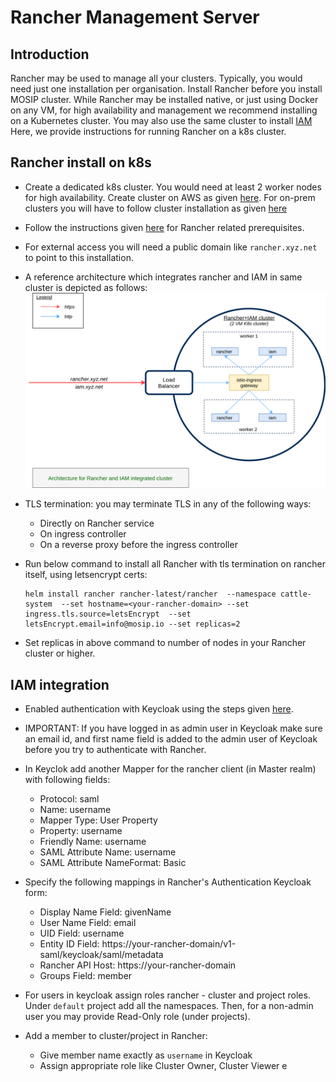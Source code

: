 # Rancher Management Server

## Introduction
Rancher may be used to manage all your clusters.  Typically, you would need just one installation per organisation.
Install Rancher before you install MOSIP cluster.  While Rancher may be installed native, or just using Docker on any VM, for high availability and management we recommend installing on a Kubernetes cluster. You may also use the same cluster to install [IAM](../external/iam/README.md)  Here, we provide instructions for running Rancher on a k8s cluster.

## Rancher install on k8s
* Create a dedicated k8s cluster. You would need at least 2 worker nodes for high availability. Create cluster on AWS as given [here](aws/README.md).  For on-prem clusters you will have to follow cluster installation as given [here](on-prem/README.md)
* Follow the instructions given [here](https://rancher.com/docs/rancher/v2.x/en/installation/install-rancher-on-k8s/) for Rancher related prerequisites.
* For external access you will need a public domain like `rancher.xyz.net` to point to this installation.
* A reference architecture which integrates rancher and IAM in same cluster is depicted as follows:
![](../docs/images/rancher_iam.png)  
* TLS termination: you may terminate TLS in any of the following ways:
  * Directly on Rancher service
  * On ingress controller
  * On a reverse proxy before the ingress controller

* Run below command to install all Rancher with tls termination on rancher itself, using letsencrypt certs:
    ```
    helm install rancher rancher-latest/rancher  --namespace cattle-system  --set hostname=<your-rancher-domain> --set ingress.tls.source=letsEncrypt  --set letsEncrypt.email=info@mosip.io --set replicas=2
    ```
* Set replicas in above command to number of nodes in your Rancher cluster or higher.


## IAM integration
* Enabled authentication with Keycloak using the steps given [here](https://rancher.com/docs/rancher/v2.5/en/admin-settings/authentication/keycloak/).
* IMPORTANT: If you have logged in as admin user in Keycloak make sure an email id, and first name field is added to the admin user of Keycloak before you try to authenticate with Rancher.
* In Keyclok add another Mapper for the rancher client (in Master realm) with following fields:
  * Protocol: saml
  * Name: username
  * Mapper Type: User Property
  * Property: username
  * Friendly Name: username
  * SAML Attribute Name: username
  * SAML Attribute NameFormat: Basic

* Specify the following mappings in Rancher's Authentication Keycloak form:
  * Display Name Field: givenName
  * User Name Field: email
  * UID Field: username
  * Entity ID Field: https://your-rancher-domain/v1-saml/keycloak/saml/metadata
  * Rancher API Host: https://your-rancher-domain
  * Groups Field: member
* For users in keycloak assign roles rancher - cluster and project roles.  Under `default` project add all the namespaces. Then, for a non-admin user you may provide Read-Only role (under projects).
* Add a member to cluster/project in Rancher:
  * Give member name exactly as `username` in Keycloak
  * Assign appropriate role like Cluster Owner, Cluster Viewer e
